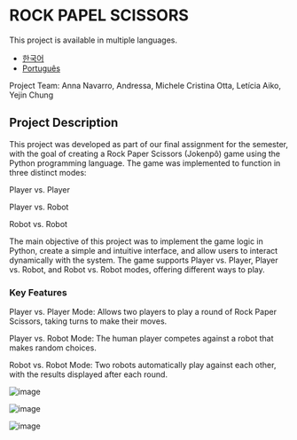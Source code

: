 # ROCK PAPEL SCISSORS
This project is available in multiple languages.
- [한국어](README.ko.md)
- [Português](README.pt.md)

Project Team: Anna Navarro, Andressa, Michele Cristina Otta, Letícia Aiko, Yejin Chung

<h2>Project Description</h2>
This project was developed as part of our final assignment for the semester, with the goal of creating a Rock Paper Scissors (Jokenpô) game using the Python programming language. The game was implemented to function in three distinct modes:

Player vs. Player

Player vs. Robot

Robot vs. Robot

The main objective of this project was to implement the game logic in Python, create a simple and intuitive interface, and allow users to interact dynamically with the system. The game supports Player vs. Player, Player vs. Robot, and Robot vs. Robot modes, offering different ways to play.

<h3>Key Features</h3>
Player vs. Player Mode: Allows two players to play a round of Rock Paper Scissors, taking turns to make their moves.

Player vs. Robot Mode: The human player competes against a robot that makes random choices.

Robot vs. Robot Mode: Two robots automatically play against each other, with the results displayed after each round.

![image](https://github.com/user-attachments/assets/209b73af-288f-4d77-b24e-767bd0d20649)



![image](https://github.com/user-attachments/assets/62af4052-70fc-4917-9cbb-a4fad66a161b)

![image](https://github.com/user-attachments/assets/6e1a39a9-3fd4-4801-9a91-fe2e0a206d2e)

